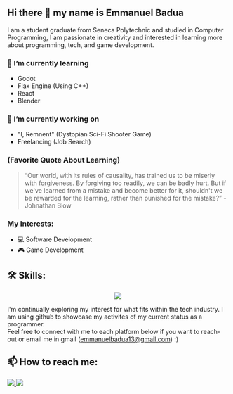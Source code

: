 ## Hi there 👋 my name is Emmanuel Badua 

I am a student graduate from Seneca Polytechnic and studied in Computer Programming, I am passionate in creativity and interested in learning more about programming, tech, and game development. <br>

### 🌱 I’m currently learning
- Godot
- Flax Engine (Using C++)
- React
- Blender

### 🔭 I’m currently working on
- "I, Remnent" (Dystopian Sci-Fi Shooter Game)
- Freelancing (Job Search)

### (Favorite Quote About Learning)
> “Our world, with its rules of causality, has trained us to be miserly with forgiveness. By forgiving too readily, we can be badly hurt. But if we've learned from a mistake and become better for it, shouldn't we be rewarded for the learning, rather than punished for the mistake?” - Johnathan Blow

### My Interests:
- :computer: Software Development
- :video_game: Game Development

## 🛠️ Skills:
<p align="center">
  <a href="https://skillicons.dev">  
     <img src="https://skillicons.dev/icons?i=cpp,c,unity,python,javascript,godot,html,css,sql,mongodb,react,express,nodejs,vscode,git,github,blender,rider&perline=10&theme=dark"/>
  </a>
</p>

I'm continually exploring my interest for what fits within the tech industry. I am using github to showcase my activites of my current status as a programmer. <br>
Feel free to connect with me to each platform below if you want to reach-out or email me in gmail (emmanuelbadua13@gmail.com) :)

## 📫 How to reach me:
<p>
  <a href="https://www.instagram.com/_emman.b._/">  
     <img src="https://skillicons.dev/icons?i=instagram&perline=10&theme=dark"/>
  </a>
  <a href="https://www.linkedin.com/in/emmanuel-badua-a46594313/">  
     <img src="https://skillicons.dev/icons?i=linkedin&perline=10&theme=dark"/>
  </a>
</p>
<!--
**ebadua-e/ebadua-e** is a ✨ _special_ ✨ repository because its `README.md` (this file) appears on your GitHub profile.

Here are some ideas to get you started:

- 🔭 I’m currently working on ...
- 🌱 I’m currently learning ...
- 👯 I’m looking to collaborate on ...
- 🤔 I’m looking for help with ...
- 💬 Ask me about ...
- 📫 How to reach me: ...
- 😄 Pronouns: ...
- ⚡ Fun fact: ...
-->

